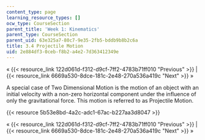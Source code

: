 ```yaml
---
content_type: page
learning_resource_types: []
ocw_type: CourseSection
parent_title: 'Week 1: Kinematics'
parent_type: CourseSection
parent_uid: 63e325a7-80c7-9e35-2fb5-bddb9b8b2c6a
title: 3.4 Projectile Motion
uid: 2e884df3-0ceb-f8b2-a4e2-7d363412349e
---
```


« {{< resource_link 122d061d-f312-d9cf-7ff2-4783b71ff010 "Previous" >}} | {{< resource_link 6669a530-8dce-181c-2e48-270a536a419c "Next" >}} »

A special case of Two Dimensional Motion is the motion of an object with an initial velocity with a non-zero horizontal component under the influence of only the gravitational force. This motion is referred to as Projectile Motion.

{{< resource 5b53e8bd-4a2c-adc1-67ac-b227aa3d8047 >}}

« {{< resource_link 122d061d-f312-d9cf-7ff2-4783b71ff010 "Previous" >}} | {{< resource_link 6669a530-8dce-181c-2e48-270a536a419c "Next" >}} »